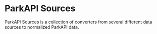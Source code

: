 # ParkAPI Sources

ParkAPI Sources is a collection of converters from several different data sources to normalized ParkAPI data.

